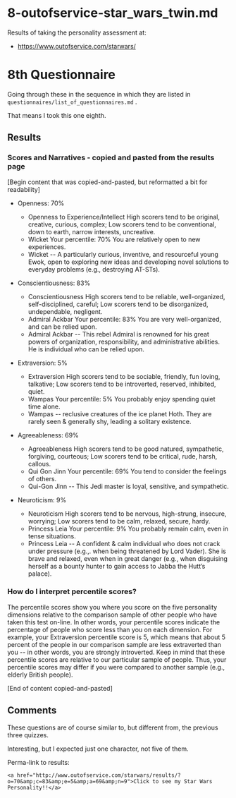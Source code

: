 
# 8-outofservice-star_wars_twin.md

Results of taking the personality assessment at:

- https://www.outofservice.com/starwars/

# 8th Questionnaire

Going through these in the sequence in which they are listed in `questionnaires/list_of_questionnaires.md` .

That means I took this one eighth.

## Results

### Scores and Narratives - copied and pasted from the results page

[Begin content that was copied-and-pasted, but reformatted a bit for readability]

- Openness: 70%
 	- Openness to Experience/Intellect 	High scorers tend to be original, creative, curious, complex; Low scorers tend to be conventional, down to earth, narrow interests, uncreative.
  - Wicket 	Your percentile: 70% You are relatively open to new experiences.
  - Wicket -- A particularly curious, inventive, and resourceful young Ewok, open to exploring new ideas and developing novel solutions to everyday problems (e.g., destroying AT-STs).

- Conscientiousness: 83%
 	- Conscientiousness 	High scorers tend to be reliable, well-organized, self-disciplined, careful; Low scorers tend to be disorganized, undependable, negligent.
  - Admiral Ackbar 	Your percentile: 83% You are very well-organized, and can be relied upon.
  - Admiral Ackbar -- This rebel Admiral is renowned for his great powers of organization, responsibility, and administrative abilities. He is individual who can be relied upon.

- Extraversion: 5%
 	- Extraversion 	High scorers tend to be sociable, friendly, fun loving, talkative; Low scorers tend to be introverted, reserved, inhibited, quiet.
  - Wampas 	Your percentile: 5% You probably enjoy spending quiet time alone.
  - Wampas -- reclusive creatures of the ice planet Hoth. They are rarely seen & generally shy, leading a solitary existence.

- Agreeableness: 69%
 	- Agreeableness 	High scorers tend to be good natured, sympathetic, forgiving, courteous; Low scorers tend to be critical, rude, harsh, callous.
  - Qui Gon Jinn 	Your percentile: 69% You tend to consider the feelings of others.
  - Qui-Gon Jinn -- This Jedi master is loyal, sensitive, and sympathetic.

- Neuroticism: 9%
 	- Neuroticism 	High scorers tend to be nervous, high-strung, insecure, worrying; Low scorers tend to be calm, relaxed, secure, hardy.
  - Princess Leia 	Your percentile: 9% You probably remain calm, even in tense situations.
  - Princess Leia -- A confident & calm individual who does not crack under pressure (e.g.,. when being threatened by Lord Vader). She is brave and relaxed, even when in great danger (e.g., when disguising herself as a bounty hunter to gain access to Jabba the Hutt’s palace).

### How do I interpret percentile scores?

The percentile scores show you where you score on the five personality dimensions relative to the comparison sample of other people who have taken this test on-line. In other words, your percentile scores indicate the percentage of people who score less than you on each dimension. For example, your Extraversion percentile score is 5, which means that about 5 percent of the people in our comparison sample are less extraverted than you -- in other words, you are strongly introverted. Keep in mind that these percentile scores are relative to our particular sample of people. Thus, your percentile scores may differ if you were compared to another sample (e.g., elderly British people).

[End of content copied-and-pasted]

## Comments

These questions are of course similar to, but different from, the previous three quizzes.

Interesting, but I expected just one character, not five of them.

Perma-link to results:

```
<a href="http://www.outofservice.com/starwars/results/?o=70&amp;c=83&amp;e=5&amp;a=69&amp;n=9">Click to see my Star Wars Personality!!</a>
```

